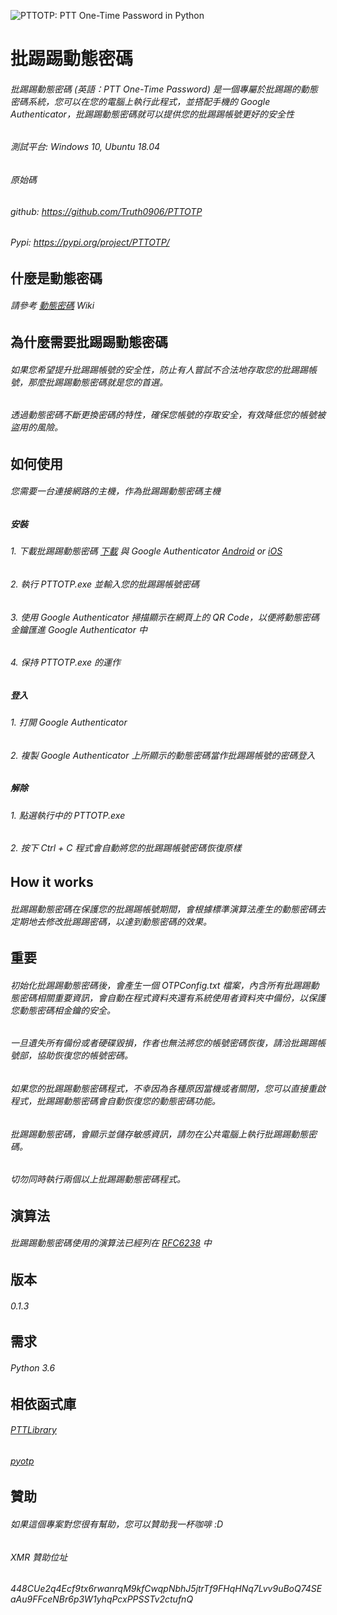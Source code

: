 ![PTTOTP: PTT One-Time Password in Python](https://i.imgur.com/zFxDCU7.png)
# 批踢踢動態密碼

###### 批踢踢動態密碼 (英語：PTT One-Time Password) 是一個專屬於批踢踢的動態密碼系統，您可以在您的電腦上執行此程式，並搭配手機的 Google Authenticator，批踢踢動態密碼就可以提供您的批踢踢帳號更好的安全性
###### 
###### 測試平台: Windows 10, Ubuntu 18.04
###### 原始碼
###### github: https://github.com/Truth0906/PTTOTP
###### Pypi: https://pypi.org/project/PTTOTP/

什麼是動態密碼
-------------------
###### 請參考 [動態密碼](https://zh.wikipedia.org/wiki/%E4%B8%80%E6%AC%A1%E6%80%A7%E5%AF%86%E7%A2%BC) Wiki

為什麼需要批踢踢動態密碼
-------------------
###### 如果您希望提升批踢踢帳號的安全性，防止有人嘗試不合法地存取您的批踢踢帳號，那麼批踢踢動態密碼就是您的首選。
###### 透過動態密碼不斷更換密碼的特性，確保您帳號的存取安全，有效降低您的帳號被盜用的風險。

如何使用
-------------------
###### 您需要一台連接網路的主機，作為批踢踢動態密碼主機
##### 安裝
###### 1. 下載批踢踢動態密碼 [下載](https://github.com/Truth0906/PTTOTP/releases) 與 Google Authenticator [Android](https://play.google.com/store/apps/details?id=com.google.android.apps.authenticator2&hl=zh_TW) or [iOS](https://itunes.apple.com/tw/app/google-authenticator/id388497605?mt=8)
###### 2. 執行 PTTOTP.exe 並輸入您的批踢踢帳號密碼
###### 3. 使用 Google Authenticator 掃描顯示在網頁上的 QR Code，以便將動態密碼金鑰匯進 Google Authenticator 中
###### 4. 保持 PTTOTP.exe 的運作
##### 登入
###### 1. 打開 Google Authenticator
###### 2. 複製 Google Authenticator 上所顯示的動態密碼當作批踢踢帳號的密碼登入
##### 解除
###### 1. 點選執行中的 PTTOTP.exe
###### 2. 按下 Ctrl + C 程式會自動將您的批踢踢帳號密碼恢復原樣

How it works
-------------------
###### 批踢踢動態密碼在保護您的批踢踢帳號期間，會根據標準演算法產生的動態密碼去定期地去修改批踢踢密碼，以達到動態密碼的效果。

重要
-------------------
###### 初始化批踢踢動態密碼後，會產生一個 OTPConfig.txt 檔案，內含所有批踢踢動態密碼相關重要資訊，會自動在程式資料夾還有系統使用者資料夾中備份，以保護您動態密碼相金鑰的安全。
###### 一旦遺失所有備份或者硬碟毀損，作者也無法將您的帳號密碼恢復，請洽批踢踢帳號部，協助恢復您的帳號密碼。
###### 如果您的批踢踢動態密碼程式，不幸因為各種原因當機或者關閉，您可以直接重啟程式，批踢踢動態密碼會自動恢復您的動態密碼功能。
###### 批踢踢動態密碼，會顯示並儲存敏感資訊，請勿在公共電腦上執行批踢踢動態密碼。
###### 切勿同時執行兩個以上批踢踢動態密碼程式。

演算法
-------------------
###### 批踢踢動態密碼使用的演算法已經列在 [RFC6238](https://tools.ietf.org/html/rfc6238) 中

版本
-------------------
###### 0.1.3

需求
-------------------
###### Python 3.6

相依函式庫
-------------------
###### [PTTLibrary](https://github.com/Truth0906/PTTLibrary)
###### [pyotp](https://github.com/pyotp/pyotp)

贊助
-------------------
###### 如果這個專案對您很有幫助，您可以贊助我一杯咖啡 :D
###### XMR 贊助位址
###### 448CUe2q4Ecf9tx6rwanrqM9kfCwqpNbhJ5jtrTf9FHqHNq7Lvv9uBoQ74SEaAu9FFceNBr6p3W1yhqPcxPPSSTv2ctufnQ
